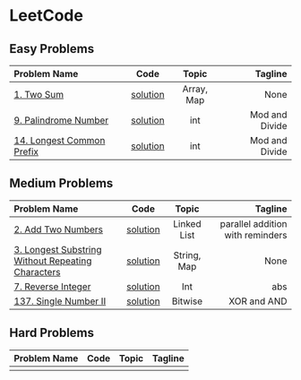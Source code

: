 # LeetCode

## **Easy Problems**

| Problem Name  | Code  | Topic | Tagline |
| :------------ |:---------------:| :---------------:| -----:|
| [1. Two Sum](https://leetcode.com/problems/two-sum/) | [solution](1-two-sum.cpp) | Array, Map | None |
| [9. Palindrome Number](https://leetcode.com/problems/palindrome-number/) | [solution](9-palindrome-number.cpp) | int | Mod and Divide |
| [14. Longest Common Prefix](https://leetcode.com/problems/longest-common-prefix/) | [solution](14-longest-common-prefix.cpp) | int | Mod and Divide |


## **Medium Problems**

| Problem Name  | Code  | Topic | Tagline |
| :------------ |:---------------:| :---------------:| -----:|
| [2. Add Two Numbers](https://leetcode.com/problems/add-two-numbers/) | [solution](2-add-two-numbers.cpp) | Linked List | parallel addition with reminders |
| [3. Longest Substring Without Repeating Characters](https://leetcode.com/problems/longest-substring-without-repeating-characters/) | [solution](3-longest-substring-without-repeating-characters.cpp) | String, Map | None |
| [7. Reverse Integer](https://leetcode.com/problems/reverse-integer/) | [solution](7-reverse-integer.cpp) | Int | abs |
| [137. Single Number II](https://leetcode.com/problems/single-number-ii/) | [solution](137-single-number-ii.cpp) | Bitwise | XOR and AND |



## **Hard Problems**

| Problem Name  | Code  | Topic | Tagline |
| :------------ |:---------------:| :---------------:| -----:|
|               |                 |                  |       |
